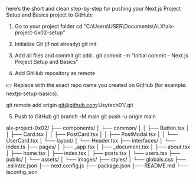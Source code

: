here’s the short and clean step-by-step for pushing your Next.js Project Setup and Basics project to GitHub:

1. Go to your project folder
cd "C:\Users\USER\Documents\ALX\alx-project-0x02-setup"

2. Initialize Git (if not already)
git init

3. Add all files and commit
git add .
git commit -m "Initial commit - Next.js Project Setup and Basics"

4. Add GitHub repository as remote

👉 Replace <repo-name> with the exact repo name you created on GitHub (for example: nextjs-setup-basics).

git remote add origin git@github.com:Usytech01/<repo-name>.git

5. Push to GitHub
git branch -M main
git push -u origin main




alx-project-0x02/
├── components/
│   ├── common/
│   │   ├── Button.tsx
│   │   ├── Card.tsx
│   │   ├── PostCard.tsx
│   │   ├── PostModal.tsx
│   │   └── UserCard.tsx
│   └── layout/
│       └── Header.tsx
├── interfaces/
│   └── index.ts
├── pages/
│   ├── _app.tsx
│   ├── _document.tsx
│   ├── about.tsx
│   ├── home.tsx
│   ├── index.tsx
│   ├── posts.tsx
│   └── users.tsx
├── public/
│   └── assets/
│       └── images/
├── styles/
│   └── globals.css
├── .eslintrc.json
├── next.config.js
├── package.json
├── README.md
└── tsconfig.json
